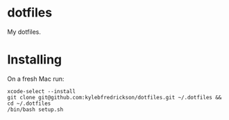 # dotfiles
My dotfiles.

# Installing
On a fresh Mac run:
```shell
xcode-select --install
git clone git@github.com:kylebfredrickson/dotfiles.git ~/.dotfiles && cd ~/.dotfiles
/bin/bash setup.sh
```
